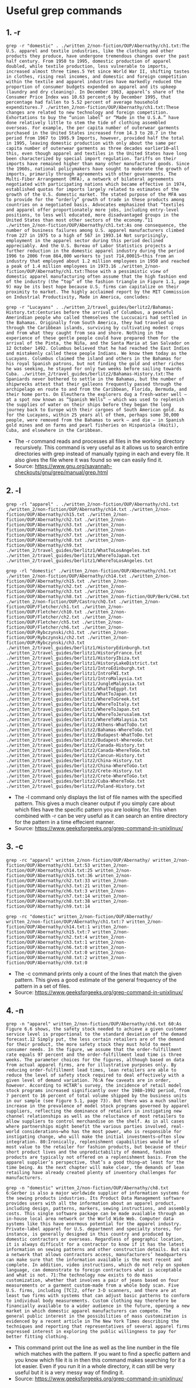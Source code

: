 # Useful grep commands
## 1. -r


`grep -r "domestic" .
./written_2/non-fiction/OUP/Abernathy/ch1.txt:The U.S. apparel and textile industries, like the clothing and other products they produce, have undergone tremendous changes over the past half century. From 1950 to 1995, domestic production of apparel doubled, while textile production, less vulnerable to imports, increased almost three times.5 Yet since World War II, shifting tastes in clothes, rising real incomes, and domestic and foreign competition within the textile and apparel industries have markedly reduced the proportion of consumer budgets expended on apparel and its upkeep (laundry and dry cleaning). In December 1963, apparel’s share of the Consumer Price Index was 10.63 percent;6 by December 1995, that percentage had fallen to 5.52 percent of average household expenditures.7
./written_2/non-fiction/OUP/Abernathy/ch1.txt:These changes are related to new technology and foreign competition. Exhortations to buy the “union label” or “Made in the U.S.A.” have done relatively little to stem the tide of clothing assembled overseas. For example, the per capita number of outerwear garments purchased in the United States increased from 14.3 to 28.7 in the period from 1967 to 1995.9 Imports, however, provided half the total in 1995, leaving domestic production with only about the same per capita number of outerwear garments as three decades earlier10—all this, even though apparel and textiles in the United States have long been characterized by special import regulation. Tariffs on their imports have remained higher than many other manufactured goods. Since the 1960s, national policymakers have sought to moderate the growth of imports, primarily through agreements with other governments. The Multi-Fiber Arrangement (MFA), a network of bilateral agreements negotiated with participating nations which became effective in 1974, established quotas for imports largely related to estimates of the growth of the U.S. domestic market. The stated purpose of the MFA was to provide for the “orderly” growth of trade in these products among countries on a negotiated basis. Advocates emphasized that “textiles and apparel offer proportionately more jobs, including entry-level positions, to less well educated, more disadvantaged groups in the United States than most other sectors of the economy.”11
./written_2/non-fiction/OUP/Abernathy/ch1.txt:As one consequence, the number of business failures among U.S. apparel manufacturers climbed from 227 in 1975 to a high of 567 in 1993.14 Not surprisingly, employment in the apparel sector during this period declined appreciably. And the U.S. Bureau of Labor Statistics projects a further reduction in the domestic apparel industry during the period 1996 to 2006 from 864,000 workers to just 714,00015—this from an industry that employed about 1.2 million employees in 1950 and reached a peak of 1.4 million employees in 1973.16
./written_2/non-fiction/OUP/Abernathy/ch1.txt:Those with a pessimistic view of domestic apparel manufacturing often assume that the high fashion end of the industry (the “top” of the fashion triangle in Figure 1.1, page 9) may be its best hope because U.S. firms can capitalize on their proximity to market. The highly acclaimed report by the MIT Commission on Industrial Productivity, Made in America, concludes:`


`grep -r "Lucayans" .
./written_2/travel_guides/berlitz2/Bahamas-History.txt:Centuries before the arrival of Columbus, a peaceful Amerindian people who called themselves the Luccucairi had settled in the Bahamas. Originally from South America, they had traveled up through the Caribbean islands, surviving by cultivating modest crops and from what they caught from sea and shore. Nothing in the experience of these gentle people could have prepared them for the arrival of the Pinta, the Niña, and the Santa Maria at San Salvador on 12 October 1492. Columbus believed that he had reached the East Indies and mistakenly called these people Indians. We know them today as the Lucayans. Columbus claimed the island and others in the Bahamas for his royal Spanish patrons, but not finding the gold and other riches he was seeking, he stayed for only two weeks before sailing towards Cuba.
./written_2/travel_guides/berlitz2/Bahamas-History.txt:The Spaniards never bothered to settle in the Bahamas, but the number of shipwrecks attest that their galleons frequently passed through the archipelago en route to and from the Caribbean, Florida, Bermuda, and their home ports. On Eleuthera the explorers dug a fresh-water well — at a spot now known as “Spanish Wells” — which was used to replenish the supplies of water on their ships before they began the long journey back to Europe with their cargoes of South American gold. As for the Lucayans, within 25 years all of them, perhaps some 30,000 people, were removed from the Bahamas to work — and die — in Spanish gold mines and on farms and pearl fisheries on Hispaniola (Haiti), Cuba, and elsewhere in the Caribbean.`
* The -r command reads and processes all files in the working directory recursively. This command is very useful as it allows us to search entire directories with grep instead of manually typing in each and every file. It also gives the file where it was found so we can easily find it. 
* Source: https://www.gnu.org/savannah-checkouts/gnu/grep/manual/grep.html


## 2. -l
`grep -rl "apparel" .
./written_2/non-fiction/OUP/Abernathy/ch1.txt
./written_2/non-fiction/OUP/Abernathy/ch14.txt
./written_2/non-fiction/OUP/Abernathy/ch15.txt
./written_2/non-fiction/OUP/Abernathy/ch2.txt
./written_2/non-fiction/OUP/Abernathy/ch3.txt
./written_2/non-fiction/OUP/Abernathy/ch6.txt
./written_2/non-fiction/OUP/Abernathy/ch7.txt
./written_2/non-fiction/OUP/Abernathy/ch8.txt
./written_2/non-fiction/OUP/Abernathy/ch9.txt
./written_2/travel_guides/berlitz1/WhatToLosAngeles.txt
./written_2/travel_guides/berlitz1/WhereToJapan.txt
./written_2/travel_guides/berlitz1/WhereToLosAngeles.txt`


`grep -rl "domestic"
./written_2/non-fiction/OUP/Abernathy/ch1.txt
./written_2/non-fiction/OUP/Abernathy/ch14.txt
./written_2/non-fiction/OUP/Abernathy/ch15.txt
./written_2/non-fiction/OUP/Abernathy/ch2.txt
./written_2/non-fiction/OUP/Abernathy/ch3.txt
./written_2/non-fiction/OUP/Abernathy/ch8.txt
./written_2/non-fiction/OUP/Berk/CH4.txt
./written_2/non-fiction/OUP/Castro/chQ.txt
./written_2/non-fiction/OUP/Fletcher/ch1.txt
./written_2/non-fiction/OUP/Fletcher/ch10.txt
./written_2/non-fiction/OUP/Fletcher/ch2.txt
./written_2/non-fiction/OUP/Fletcher/ch5.txt
./written_2/non-fiction/OUP/Fletcher/ch6.txt
./written_2/non-fiction/OUP/Rybczynski/ch1.txt
./written_2/non-fiction/OUP/Rybczynski/ch2.txt
./written_2/non-fiction/OUP/Rybczynski/ch3.txt
./written_2/travel_guides/berlitz1/HistoryEdinburgh.txt
./written_2/travel_guides/berlitz1/HistoryFrance.txt
./written_2/travel_guides/berlitz1/HistoryIbiza.txt
./written_2/travel_guides/berlitz1/HistoryLakeDistrict.txt
./written_2/travel_guides/berlitz1/IntroEdinburgh.txt
./written_2/travel_guides/berlitz1/IntroFWI.txt
./written_2/travel_guides/berlitz1/IntroMalaysia.txt
./written_2/travel_guides/berlitz1/JungleMalaysia.txt
./written_2/travel_guides/berlitz1/WhatToEgypt.txt
./written_2/travel_guides/berlitz1/WhatToJapan.txt
./written_2/travel_guides/berlitz1/WhereToGreek.txt
./written_2/travel_guides/berlitz1/WhereToItaly.txt
./written_2/travel_guides/berlitz1/WhereToJapan.txt
./written_2/travel_guides/berlitz1/WhereToJerusalem.txt
./written_2/travel_guides/berlitz1/WhereToMalaysia.txt
./written_2/travel_guides/berlitz2/Athens-WhatToDo.txt
./written_2/travel_guides/berlitz2/Bahamas-WhereToGo.txt
./written_2/travel_guides/berlitz2/Budapest-WhatToDo.txt
./written_2/travel_guides/berlitz2/Budapest-WhereoGo.txt
./written_2/travel_guides/berlitz2/Canada-History.txt
./written_2/travel_guides/berlitz2/Canada-WhereToGo.txt
./written_2/travel_guides/berlitz2/Cancun-History.txt
./written_2/travel_guides/berlitz2/China-History.txt
./written_2/travel_guides/berlitz2/China-WhereToGo.txt
./written_2/travel_guides/berlitz2/Crete-History.txt
./written_2/travel_guides/berlitz2/Crete-WhereToGo.txt
./written_2/travel_guides/berlitz2/Cuba-WhereToGo.txt
./written_2/travel_guides/berlitz2/Poland-History.txt`
* The -l command only displays the list of file names with the specified pattern. This gives a much cleaner output if you simply care about which files have the specific pattern you are looking for. This when combined with -r can be very useful as it can search an entire directory for the pattern in a time effecient manner. 
* Source: https://www.geeksforgeeks.org/grep-command-in-unixlinux/


## 3. -c 
`grep -rc "apparel" written_2/non-fiction/OUP/Abernathy/
written_2/non-fiction/OUP/Abernathy/ch1.txt:53
written_2/non-fiction/OUP/Abernathy/ch14.txt:25
written_2/non-fiction/OUP/Abernathy/ch15.txt:36
written_2/non-fiction/OUP/Abernathy/ch2.txt:33
written_2/non-fiction/OUP/Abernathy/ch3.txt:21
written_2/non-fiction/OUP/Abernathy/ch6.txt:3
written_2/non-fiction/OUP/Abernathy/ch7.txt:14
written_2/non-fiction/OUP/Abernathy/ch8.txt:38
written_2/non-fiction/OUP/Abernathy/ch9.txt:14`


`grep -rc "domestic" written_2/non-fiction/OUP/Abernathy/
written_2/non-fiction/OUP/Abernathy/ch1.txt:7
written_2/non-fiction/OUP/Abernathy/ch14.txt:1
written_2/non-fiction/OUP/Abernathy/ch15.txt:7
written_2/non-fiction/OUP/Abernathy/ch2.txt:4
written_2/non-fiction/OUP/Abernathy/ch3.txt:1
written_2/non-fiction/OUP/Abernathy/ch6.txt:0
written_2/non-fiction/OUP/Abernathy/ch7.txt:0
written_2/non-fiction/OUP/Abernathy/ch8.txt:2
written_2/non-fiction/OUP/Abernathy/ch9.txt:0`
* The -c command prints only a count of the lines that match the given pattern. This gives a good estimate of the general frequency of the pattern in a set of files. 
* Source: https://www.geeksforgeeks.org/grep-command-in-unixlinux/


## 4. -n
`grep -n "apparel" written_2/non-fiction/OUP/Abernathy/ch6.txt
60:As Figure 6.6 shows, the safety stock needed to achieve a given customer service level is proportional to the standard deviation of the demand forecast.12 Simply put, the less certain retailers are of the demand for their product, the more safety stock they must hold to meet consumer needs. In the figure, we assume that the order-fulfillment rate equals 97 percent and the order-fulfillment lead time is three weeks. The parameter choices for the figures, although based on data from actual apparel firms, are for illustrative purposes only. By reducing order-fulfillment lead times, lean retailers are able to reduce the level of safety stock required to deal effectively with a given level of demand variation.
76:A few caveats are in order, however. According to HCTAR’s survey, the incidence of retail model stock programs increased significantly over the 1988–1992 period, from 7 percent to 16 percent of total volume shipped by the business units in our sample (see Figure 5.1, page 73). But there was a much smaller increase in the prevalence of model stock programs governed by apparel suppliers, reflecting the dominance of retailers in instigating new channel relationships as well as the reluctance of most retailers to allow suppliers to control merchandise on the shelf. As in all cases where partnerships might benefit the various parties involved, real-world considerations—who has the most power, who is responsible for instigating change, who will make the initial investments—often slow integration.
80:Ironically, replenishment capabilities would be of most value to the retailer for fashion products, but because of their short product lives and the unpredictability of demand, fashion products are typically not offered on a replenishment basis. From the apparel supplier’s perspective, that’s a good thing—at least for the time being. As the next chapter will make clear, the demands of lean retailing have already created plenty of inventory challenges for manufacturers.`


`grep -n "domestic" written_2/non-fiction/OUP/Abernathy/ch8.txt
 6:Gerber is also a major worldwide supplier of information systems for the sewing products industries. Its Product Data Management software provides users with all the information about an apparel product, including design, patterns, markers, sewing instructions, and assembly costs. This single software package can be made available through an in-house local area network or the World Wide Web. Computer data systems like this have enormous potential for the apparel industry. Private-label apparel for U.S. department and specialty stores, for instance, is generally designed in this country and produced by domestic contractors or overseas. Regardless of geographic location, it is always difficult for a contractor to know if it has the latest information on sewing patterns and other construction details. But via a network that allows contractors access, manufacturers’ headquarters can make sure that the information available is the most recent and complete. In addition, video instructions, which do not rely on spoken language, can demonstrate to foreign contractors what is acceptable and what is not.
71:The technology now exists to do mass customization, whether that involves a pair of jeans based on four measurements or a garment custom-made from a whole body scan. Five U.S. firms, including [TC]2, offer 3-D scanners, and there are at least two firms with systems that can adjust basic patterns to conform to individual body measurements. Custom clothing may therefore be financially available to a wider audience in the future, opening a new market in which domestic apparel manufacturers can compete. The general public interest in the possibilities of mass customization is evidenced by a recent article in The New York Times describing the techniques and reporting that representatives of several apparel firms expressed interest in exploring the public willingness to pay for better fitting clothing.`
* This command print out the line as well as the line number in the file which matches with the pattern. If you want to find a specfic pattern and you know which file it is in then this command makes searching for it a lot easier. Even if you run it in a whole directory, it can still be very useful but it is a very messy way of finding it. 
* Source: https://www.geeksforgeeks.org/grep-command-in-unixlinux/
